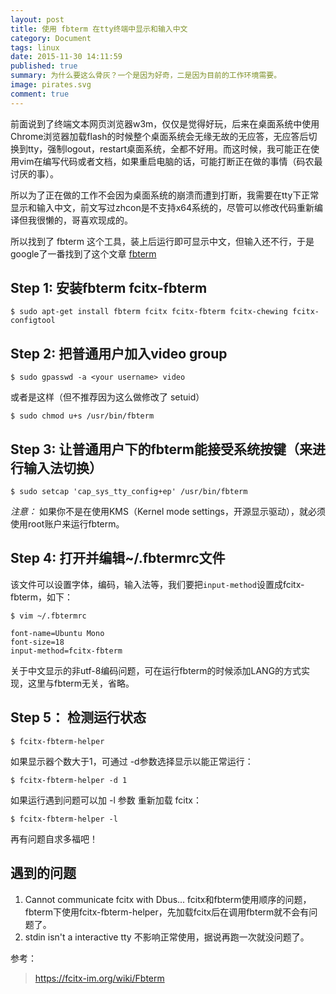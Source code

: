 ```yaml
---
layout: post
title: 使用 fbterm 在tty终端中显示和输入中文
category: Document
tags: linux
date: 2015-11-30 14:11:59
published: true
summary: 为什么要这么骨灰？一个是因为好奇，二是因为目前的工作环境需要。
image: pirates.svg
comment: true
---
```


前面说到了终端文本网页浏览器w3m，仅仅是觉得好玩，后来在桌面系统中使用Chrome浏览器加载flash的时候整个桌面系统会无缘无故的无应答，无应答后切换到tty，强制logout，restart桌面系统，全都不好用。而这时候，我可能正在使用vim在编写代码或者文档，如果重启电脑的话，可能打断正在做的事情（码农最讨厌的事）。

所以为了正在做的工作不会因为桌面系统的崩溃而遭到打断，我需要在tty下正常显示和输入中文，前文写过zhcon是不支持x64系统的，尽管可以修改代码重新编译但我很懒的，哥喜欢现成的。

所以找到了 fbterm 这个工具，装上后运行即可显示中文，但输入还不行，于是google了一番找到了这个文章 [fbterm](https://fcitx-im.org/wiki/Fbterm)


## Step 1: 安装fbterm fcitx-fbterm

```
$ sudo apt-get install fbterm fcitx fcitx-fbterm fcitx-chewing fcitx-configtool
```

## Step 2: 把普通用户加入video group

```
$ sudo gpasswd -a <your username> video
```

或者是这样（但不推荐因为这么做修改了 setuid）

```
$ sudo chmod u+s /usr/bin/fbterm
```

## Step 3: 让普通用户下的fbterm能接受系统按键（来进行输入法切换）

```
$ sudo setcap 'cap_sys_tty_config+ep' /usr/bin/fbterm
```

_注意：_ 如果你不是在使用KMS（Kernel mode settings，开源显示驱动），就必须使用root账户来运行fbterm。

## Step 4: 打开并编辑~/.fbtermrc文件

该文件可以设置字体，编码，输入法等，我们要把`input-method`设置成fcitx-fbterm，如下：

```
$ vim ~/.fbtermrc
```

```
font-name=Ubuntu Mono
font-size=18
input-method=fcitx-fbterm
```

关于中文显示的非utf-8编码问题，可在运行fbterm的时候添加LANG的方式实现，这里与fbterm无关，省略。

## Step 5： 检测运行状态

```
$ fcitx-fbterm-helper
```

如果显示器个数大于1，可通过 -d参数选择显示以能正常运行：

```
$ fcitx-fbterm-helper -d 1
```

如果运行遇到问题可以加 -l 参数 重新加载 fcitx：

```
$ fcitx-fbterm-helper -l
```

再有问题自求多福吧！

## 遇到的问题

1. Cannot communicate fcitx with Dbus...
    fcitx和fbterm使用顺序的问题，fbterm下使用fcitx-fbterm-helper，先加载fcitx后在调用fbterm就不会有问题了。
2. stdin isn't a interactive tty
    不影响正常使用，据说再跑一次就没问题了。

参考：

> https://fcitx-im.org/wiki/Fbterm

